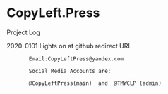 # CopyLeft.Press 

Project Log

2020-0101  Lights on at github redirect URL

           Email:CopyLeftPress@yandex.com
	
           Social Media Accounts are:
	
           @CopyLeftPress(main)  and  @TMWCLP (admin)
          
